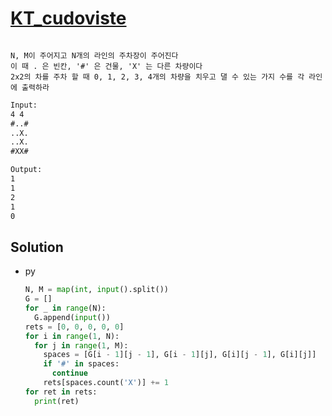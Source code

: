 # [KT_cudoviste](https://open.kattis.com/problems/cudoviste)

```en

```

```kr
N, M이 주어지고 N개의 라인의 주차장이 주어진다
이 때 . 은 빈칸, '#' 은 건물, 'X' 는 다른 차량이다
2x2의 차를 주차 할 때 0, 1, 2, 3, 4개의 차량을 치우고 댈 수 있는 가지 수를 각 라인에 출력하라
```

```txt
Input:
4 4
#..#
..X.
..X.
#XX#

Output:
1
1
2
1
0
```

## Solution

* py

  ```py
  N, M = map(int, input().split())
  G = []
  for _ in range(N):
    G.append(input())
  rets = [0, 0, 0, 0, 0]
  for i in range(1, N):
    for j in range(1, M):
      spaces = [G[i - 1][j - 1], G[i - 1][j], G[i][j - 1], G[i][j]]
      if '#' in spaces:
        continue
      rets[spaces.count('X')] += 1
  for ret in rets:
    print(ret)
  ```
